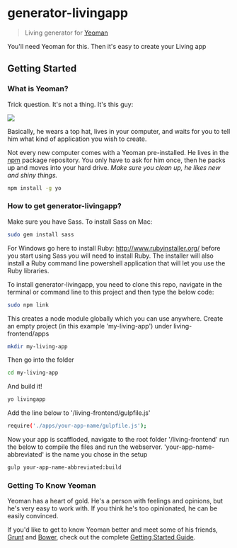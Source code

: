 # generator-livingapp 

> Living generator for [Yeoman](http://yeoman.io)

You'll need Yeoman for this. Then it's easy to create your Living app

## Getting Started

### What is Yeoman?

Trick question. It's not a thing. It's this guy:

![](http://i.imgur.com/JHaAlBJ.png)

Basically, he wears a top hat, lives in your computer, and waits for you to tell him what kind of application you wish to create.

Not every new computer comes with a Yeoman pre-installed. He lives in the [npm](https://npmjs.org) package repository. You only have to ask for him once, then he packs up and moves into your hard drive. *Make sure you clean up, he likes new and shiny things.*

```bash
npm install -g yo
```

### How to get generator-livingapp?

Make sure you have Sass. To install Sass on Mac:

```bash
sudo gem install sass
```

For Windows go here to install Ruby: http://www.rubyinstaller.org/
before you start using Sass you will need to install Ruby. The installer will also install a Ruby command line powershell application that will let you use the Ruby libraries.

To install generator-livingapp, you need to clone this repo, navigate in the terminal or command line to this project and then type the below code:

```bash
sudo npm link
```

This creates a node module globally which you can use anywhere.
Create an empty project (in this example 'my-living-app') under living-frontend/apps


```bash
mkdir my-living-app
```

Then go into the folder

```bash
cd my-living-app
```

And build it!

```bash
yo livingapp
```

Add the line below to '/living-frontend/gulpfile.js'

```bash
require('./apps/your-app-name/gulpfile.js');
```

Now your app is scaffloded, navigate to the root folder '/living-frontend' run the below to compile the files and run the webserver. 'your-app-name-abbreviated' is the name you chose in the setup

```bash
gulp your-app-name-abbreviated:build
```


### Getting To Know Yeoman

Yeoman has a heart of gold. He's a person with feelings and opinions, but he's very easy to work with. If you think he's too opinionated, he can be easily convinced.

If you'd like to get to know Yeoman better and meet some of his friends, [Grunt](http://gruntjs.com) and [Bower](http://bower.io), check out the complete [Getting Started Guide](https://github.com/yeoman/yeoman/wiki/Getting-Started).
